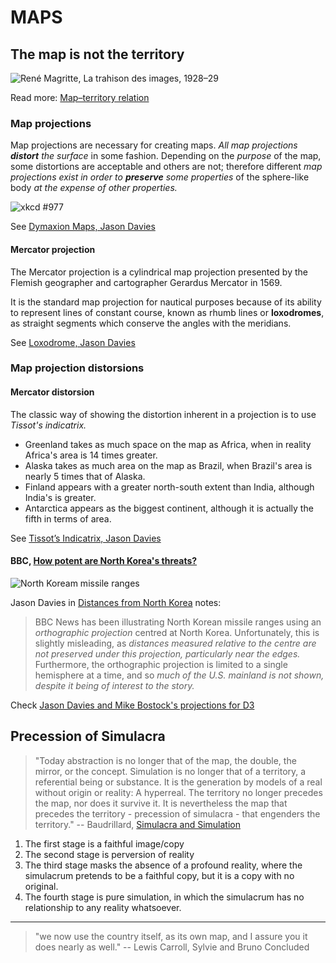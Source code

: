 # MAPS

## The map is not the territory

![René Magritte, La trahison des images, 1928–29](http://upload.wikimedia.org/wikipedia/en/b/b9/MagrittePipe.jpg)

Read more: [Map–territory relation](http://en.wikipedia.org/wiki/Map–territory_relation)

### Map projections

Map projections are necessary for creating maps. _All map projections **distort** the surface_ in some fashion. Depending on the _purpose_ of the map, some distortions are acceptable and others are not; therefore different _map projections exist in order to **preserve** some properties_ of the sphere-like body _at the expense of other properties._

![xkcd #977](http://imgs.xkcd.com/comics/map_projections.png)

See [Dymaxion Maps, Jason Davies](http://www.jasondavies.com/maps/airocean/)

#### Mercator projection

The Mercator projection is a cylindrical map projection presented by the Flemish geographer and cartographer Gerardus Mercator in 1569.

It is the standard map projection for nautical purposes because of its ability to represent lines of constant course, known as rhumb lines or **loxodromes**, as straight segments which conserve the angles with the meridians. 

See [Loxodrome, Jason Davies](http://www.jasondavies.com/maps/loxodrome/)

### Map projection distorsions 

#### Mercator distorsion

The classic way of showing the distortion inherent in a projection is to use _Tissot's indicatrix._

* Greenland takes as much space on the map as Africa, when in reality Africa's area is 14 times greater.
* Alaska takes as much area on the map as Brazil, when Brazil's area is nearly 5 times that of Alaska.
* Finland appears with a greater north-south extent than India, although India's is greater.
* Antarctica appears as the biggest continent, although it is actually the fifth in terms of area.

See [Tissot’s Indicatrix, Jason Davies](http://www.jasondavies.com/maps/tissot/)

#### BBC, [How potent are North Korea's threats?](http://www.bbc.co.uk/news/world-asia-21710644)

![North Koream missile ranges](http://news.bbcimg.co.uk/media/images/59119000/jpg/_59119706_north_korea_ranges_2.jpg)

Jason Davies in [Distances from North Korea](http://www.jasondavies.com/maps/north-korea-distance/) notes:

> BBC News has been illustrating North Korean missile ranges using an _orthographic projection_ centred at North Korea. Unfortunately, this is slightly misleading, as _distances measured relative to the centre are not preserved under this projection, particularly near the edges._ Furthermore, the orthographic projection is limited to a single hemisphere at a time, and so _much of the U.S. mainland is not shown, despite it being of interest to the story._

Check [Jason Davies and Mike Bostock's projections for D3](https://github.com/d3/d3-geo-projection/blob/master/README.md)

## Precession of Simulacra

> "Today abstraction is no longer that of the map, the double, the mirror, or the concept. Simulation is no longer that of a territory, a referential being or substance. It is the generation by models of a real without origin or reality: A hyperreal. The territory no longer precedes the map, nor does it survive it. It is nevertheless the map that precedes the territory - precession of simulacra - that engenders the territory." -- Baudrillard, [Simulacra and Simulation](http://en.wikipedia.org/wiki/Simulacra_and_Simulation)

1. The first stage is a faithful image/copy
2. The second stage is perversion of reality
3. The third stage masks the absence of a profound reality, where the simulacrum pretends to be a faithful copy, but it is a copy with no original. 
4. The fourth stage is pure simulation, in which the simulacrum has no relationship to any reality whatsoever. 

---

> "we now use the country itself, as its own map, and I assure you it does nearly as well." -- Lewis Carroll, Sylvie and Bruno Concluded 